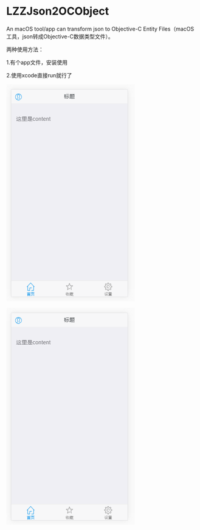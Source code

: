 # LZZJson2OCObject
An macOS tool/app can transform json to Objective-C Entity Files（macOS工具，json转成Objective-C数据类型文件）。



两种使用方法：

1.有个app文件，安装使用

2.使用xcode直接run就行了



![Image text](https://raw.githubusercontent.com/hongmaju/light7Local/master/img/productShow/20170518152848.png)

![Image text](https://raw.githubusercontent.com/hongmaju/light7Local/master/img/productShow/20170518152848.png)




